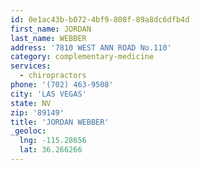 ```yaml
---
id: 0e1ac43b-b072-4bf9-808f-89a8dc6dfb4d
first_name: JORDAN
last_name: WEBBER
address: '7810 WEST ANN ROAD No.110'
category: complementary-medicine
services:
  - chiropractors
phone: '(702) 463-9508'
city: 'LAS VEGAS'
state: NV
zip: '89149'
title: 'JORDAN WEBBER'
_geoloc:
  lng: -115.28656
  lat: 36.266266
---
```

